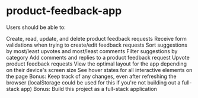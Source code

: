 # product-feedback-app

Users should be able to:

Create, read, update, and delete product feedback requests
Receive form validations when trying to create/edit feedback requests
Sort suggestions by most/least upvotes and most/least comments
Filter suggestions by category
Add comments and replies to a product feedback request
Upvote product feedback requests
View the optimal layout for the app depending on their device's screen size
See hover states for all interactive elements on the page
Bonus: Keep track of any changes, even after refreshing the browser (localStorage could be used for this if you're not building out a full-stack app)
Bonus: Build this project as a full-stack application
